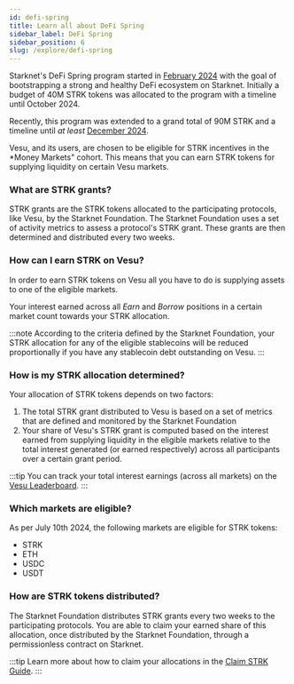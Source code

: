 ```yaml
---
id: defi-spring
title: Learn all about DeFi Spring
sidebar_label: DeFi Spring
sidebar_position: 6
slug: /explore/defi-spring
---
```


Starknet's DeFi Spring program started in [February 2024](https://www.starknet.io/blog/starknet-foundation-introduces-the-start-of-defi-spring) with the goal of bootstrapping a strong and healthy DeFi ecosystem on Starknet. Initially a budget of 40M STRK tokens was allocated to the program with a timeline until October 2024.

Recently, this program was extended to a grand total of 90M STRK and a timeline until *at least* [December 2024](https://www.starknet.io/blog/defi-spring-2-0).

Vesu, and its users, are chosen to be eligible for STRK incentives in the *Money Markets" cohort. This means that you can earn STRK tokens for supplying liquidity on certain Vesu markets.

### What are STRK grants?

STRK grants are the STRK tokens allocated to the participating protocols, like Vesu, by the Starknet Foundation. The Starknet Foundation uses a set of activity metrics to assess a protocol's STRK grant. These grants are then determined and distributed every two weeks.

### How can I earn STRK on Vesu?

In order to earn STRK tokens on Vesu all you have to do is supplying assets to one of the eligible markets.

Your interest earned across all *Earn* and *Borrow* positions in a certain market count towards your STRK allocation.

:::note
According to the criteria defined by the Starknet Foundation, your STRK allocation for any of the eligible stablecoins will be reduced proportionally if you have any stablecoin debt outstanding on Vesu.
:::

### How is my STRK allocation determined?

Your allocation of STRK tokens depends on two factors:

1. The total STRK grant distributed to Vesu is based on a set of metrics that are defined and monitored by the Starknet Foundation
2. Your share of Vesu's STRK grant is computed based on the interest earned from supplying liquidity in the eligible markets relative to the total interest generated (or earned respectively) across all participants over a certain grant period.

:::tip
You can track your total interest earnings (across all markets) on the [Vesu Leaderboard](./leaderboard.md).
:::

### Which markets are eligible?

As per July 10th 2024, the following markets are eligible for STRK tokens:

- STRK
- ETH
- USDC
- USDT

### How are STRK tokens distributed?

The Starknet Foundation distributes STRK grants every two weeks to the participating protocols. You are able to claim your earned share of this allocation, once distributed by the Starknet Foundation, through a permissionless contract on Starknet.

:::tip
Learn more about how to claim your allocations in the [Claim STRK Guide](../user-guides/claim-strk-guide.md).
:::